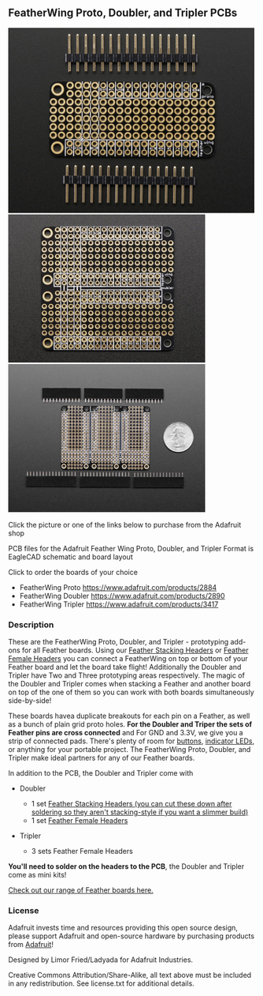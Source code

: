 ## FeatherWing Proto, Doubler, and Tripler PCBs

<a href="http://www.adafruit.com/products/2884"><img src="assets/2884.jpg?raw=true" width="500px"><br/>
<a href="http://www.adafruit.com/products/2890"><img src="assets/2890.jpg?raw=true" width="400px"></a><br/>
<a href="http://www.adafruit.com/products/3417"><img src="assets/3417.jpg?raw=true" width="400px"></a>&nbsp; 

Click the picture or one of the links below to purchase from the Adafruit shop

PCB files for the Adafruit Feather Wing Proto, Doubler, and Tripler
Format is EagleCAD schematic and board layout 

Click to order the boards of your choice
 * FeatherWing Proto https://www.adafruit.com/products/2884
 * FeatherWing Doubler https://www.adafruit.com/products/2890
 * FeatherWing Tripler https://www.adafruit.com/products/3417

### Description

These are the FeatherWing Proto, Doubler, and Tripler - prototyping add-ons for all Feather boards. Using our [Feather Stacking Headers](https://www.adafruit.com/products/2830) or [Feather Female Headers](http://www.adafruit.com/products/2886) you can connect a FeatherWing on top or bottom of your Feather board and let the board take flight! Additionally the Doubler and Tripler have Two and Three prototyping areas respectively. The magic of the Doubler and Tripler comes when stacking a Feather and another board on top of the one of them so you can work with both boards simultaneously side-by-side!

These boards havea duplicate breakouts for each pin on a Feather, as well as a bunch of plain grid proto holes. **For the Doubler and Triper the sets of Feather pins are cross connected** and For GND and 3.3V, we give you a strip of connected pads. There's plenty of room for [buttons](https://www.adafruit.com/categories/235), [indicator LEDs](https://www.adafruit.com/categories/90), or anything for your portable project. The FeatherWing Proto, Doubler, and Tripler  make ideal partners for any of our Feather boards.

In addition to the PCB, the Doubler and Tripler come with 

* Doubler
	* 1 set [Feather Stacking Headers (you can cut these down after soldering so they aren't stacking-style if you want a slimmer build)](https://www.adafruit.com/products/2830)
	* 1 set [Feather Female Headers](http://www.adafruit.com/products/2886)

* Tripler
	* 3 sets Feather Female Headers

**You'll need to solder on the headers to the PCB**, the Doubler and Tripler come as mini kits!

[Check out our range of Feather boards here.](https://www.adafruit.com/feather)

### License

Adafruit invests time and resources providing this open source design, please support Adafruit and open-source hardware by purchasing products from [Adafruit](https://www.adafruit.com)!

Designed by Limor Fried/Ladyada for Adafruit Industries.

Creative Commons Attribution/Share-Alike, all text above must be included in any redistribution. See license.txt for additional details.
